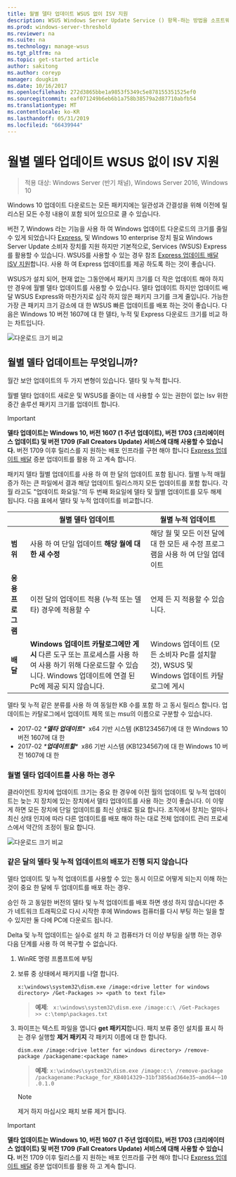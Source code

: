 ```yaml
---
title: 월별 델타 업데이트 WSUS 없이 ISV 지원
description: WSUS Windows Server Update Service () 항목-하는 방법을 소프트웨어 공급 업체 (ISV) 일시적으로 사용할 수 월간 델타 업데이트 WSUS Express 업데이트 배달 하는 대신 패키지 크기를 줄이기 위해
ms.prod: windows-server-threshold
ms.reviewer: na
ms.suite: na
ms.technology: manage-wsus
ms.tgt_pltfrm: na
ms.topic: get-started article
author: sakitong
ms.author: coreyp
manager: dougkim
ms.date: 10/16/2017
ms.openlocfilehash: 272d3865bbe1a9853f5349c5e878155351525ef0
ms.sourcegitcommit: eaf071249b6eb6b1a758b38579a2d87710abfb54
ms.translationtype: MT
ms.contentlocale: ko-KR
ms.lasthandoff: 05/31/2019
ms.locfileid: "66439944"
---
```

# <a name="monthly-delta-update-isv-support-without-wsus"></a>월별 델타 업데이트 WSUS 없이 ISV 지원

>적용 대상: Windows Server (반기 채널), Windows Server 2016, Windows 10

Windows 10 업데이트 다운로드는 모든 패키지에는 일관성과 간결성을 위해 이전에 릴리스된 모든 수정 내용이 포함 되어 있으므로 클 수 있습니다.  

버전 7, Windows 라는 기능을 사용 하 여 Windows 업데이트 다운로드의 크기를 줄일 수 있게 되었습니다 [Express](https://technet.microsoft.com/library/cc708456(v=ws.10).aspx#Anchor_2), 및 Windows 10 enterprise 장치 필요 Windows Server Update 소비자 장치를 지원 하지만 기본적으로, Services (WSUS) Express를 활용할 수 있습니다. WSUS를 사용할 수 있는 경우 참조 [Express 업데이트 배달 ISV 지원](express-update-delivery-ISV-support.md)합니다. 사용 하 여 Express 업데이트를 제공 하도록 하는 것이 좋습니다. 

WSUS가 설치 되어, 현재 없는 그동안에서 패키지 크기를 더 작은 업데이트 해야 하지만 경우에 월별 델타 업데이트를 사용할 수 있습니다. 델타 업데이트 하지만 업데이트 배달 WSUS Express와 마찬가지로 심각 하지 않은 패키지 크기를 크게 줄입니다. 가능한 가장 큰 패키지 크기 감소에 대 한 WSUS 빠른 업데이트를 배포 하는 것이 좋습니다. 다음은 Windows 10 버전 1607에 대 한 델타, 누적 및 Express 다운로드 크기를 비교 하는 차트입니다.

![다운로드 크기 비교](../../media/express-update-delivery-isv-support/delta-1.png)

## <a name="what-is-monthly-delta-update"></a>월별 델타 업데이트는 무엇입니까?

월간 보안 업데이트의 두 가지 변형이 있습니다. 델타 및 누적 합니다.

월별 델타 업데이트 새로운 및 WSUS를 줄이는 데 사용할 수 있는 권한이 없는 Isv 위한 중간 솔루션 패키지 크기를 업데이트 합니다.

>[!IMPORTANT]
>**델타 업데이트는 Windows 10, 버전 1607 (1 주년 업데이트), 버전 1703 (크리에이터 스 업데이트) 및 버전 1709 (Fall Creators Update) 서비스에 대해 사용할 수 있습니다.** 버전 1709 이후 릴리스를 지 원하는 배포 인프라를 구현 해야 합니다 [Express 업데이트 배달](express-update-delivery-ISV-support.md) 증분 업데이트를 활용 하 고 계속 합니다.

패키지 델타 월별 업데이트를 사용 하 여 한 달의 업데이트 포함 됩니다. 월별 누적 매월 증가 하는 큰 파일에서 결과 해당 업데이트 릴리스까지 모든 업데이트를 포함 합니다. 각 월 라고도 "업데이트 화요일."의 두 번째 화요일에 델타 및 월별 업데이트를 모두 해제 됩니다. 다음 표에서 델타 및 누적 업데이트를 비교합니다.

|                    | 월별 **델타** 업데이트                                                                                                                                                                                                       | 월별 **누적** 업데이트                                                                                                                                                                                             |
|--------------------|--------------------------------------------------------------------------------------------------------------------------------------------------------------------------------------------------------------------------------|---------------------------------------------------------------------------------------------------------------------------------------------------------------------------------------------------------------------------|
| **범위**          | 사용 하 여 단일 업데이트 **해당 월에 대 한 새 수정**                                                                                                                                                                           | 해당 월 및 모든 이전 달에 대 한 모든 새 수정 프로그램을 사용 하 여 단일 업데이트                                                                                                                                                   |
| **응용 프로그램**    | 이전 달의 업데이트 적용 (누적 또는 델타) 경우에 적용할 수                                                                                                                                           | 언제 든 지 적용할 수 있습니다.                                                                                                                                                                                                |
| **배달**       | **Windows 업데이트 카탈로그에만 게시** 다른 도구 또는 프로세스를 사용 하 여 사용 하기 위해 다운로드할 수 있습니다. Windows 업데이트에 연결 된 Pc에 제공 되지 않습니다.                                                         | Windows 업데이트 (모든 소비자 Pc를 설치할 것), WSUS 및 Windows 업데이트 카탈로그에 게시                                                                                                                |

델타 및 누적 같은 분류를 사용 하 여 동일한 KB 수를 포함 하 고 동시 릴리스 합니다. 업데이트는 카탈로그에서 업데이트 제목 또는 msu의 이름으로 구분할 수 있습니다.

- 2017-02 *\***델타 업데이트**\**  x64 기반 시스템 (KB1234567)에 대 한 Windows 10 버전 1607에 대 한
- 2017-02 *\***업데이트할**\**  x86 기반 시스템 (KB1234567)에 대 한 Windows 10 버전 1607에 대 한                                                                                                                                                                                                                                                                                                                                                                                                                                                                                                                                                                                                                                                                                                                                                                                                                                                                                      

### <a name="when-to-use-monthly-delta-update"></a>월별 델타 업데이트를 사용 하는 경우

클라이언트 장치에 업데이트 크기는 중요 한 경우에 이전 월의 업데이트 및 누적 업데이트는 늦는 지 장치에 있는 장치에서 델타 업데이트를 사용 하는 것이 좋습니다. 이 이렇게 하면 모든 장치에 단일 업데이트를 최신 상태로 필요 합니다. 조직에서 장치는 얼마나 최신 상태 인지에 따라 다른 업데이트를 배포 해야 하는 대로 전체 업데이트 관리 프로세스에서 약간의 조정이 필요 합니다.

![다운로드 크기 비교](../../media/express-update-delivery-isv-support/delta-2.png)

### <a name="prevent-deployment-of-delta-and-cumulative-updates-in-the-same-month"></a>같은 달의 델타 및 누적 업데이트의 배포가 진행 되지 않습니다

델타 업데이트 및 누적 업데이트를 사용할 수 있는 동시 이므로 어떻게 되는지 이해 하는 것이 중요 한 달에 두 업데이트를 배포 하는 경우.

승인 하 고 동일한 버전의 델타 및 누적 업데이트를 배포 하면 생성 하지 않습니다만 추가 네트워크 트래픽으로 다시 시작한 후에 Windows 컴퓨터를 다시 부팅 하는 일을 할 수 있지만 둘 다에 PC에 다운로드 됩니다.

Delta 및 누적 업데이트는 실수로 설치 하 고 컴퓨터가 더 이상 부팅을 실행 하는 경우 다음 단계를 사용 하 여 복구할 수 없습니다.

1. WinRE 명령 프롬프트에 부팅
2. 보류 중 상태에서 패키지를 나열 합니다.

    `x:\windows\system32\dism.exe /image:<drive letter for windows directory> /Get-Packages >> <path to text file>`
 
    > **예제**: ` x:\windows\system32\dism.exe /image:c:\ /Get-Packages >> c:\temp\packages.txt`
 
3. 파이프는 텍스트 파일을 엽니다 **get 패키지**합니다. 패치 보류 중인 설치를 표시 하는 경우 실행할 **제거 패키지** 각 패키지 이름에 대 한 합니다.
 
   `dism.exe /image:<drive letter for windows directory> /remove-package /packagename:<package name>`
 
    > **예제**: `x:\windows\system32\dism.exe /image:c:\ /remove-package /packagename:Package_for_KB4014329~31bf3856ad364e35~amd64~~10.0.1.0`
 
    >[!NOTE]
    >제거 하지 마십시오 패치 보류 제거 합니다.

>[!IMPORTANT]
>**델타 업데이트는 Windows 10, 버전 1607 (1 주년 업데이트), 버전 1703 (크리에이터 스 업데이트) 및 버전 1709 (Fall Creators Update) 서비스에 대해 사용할 수 있습니다.** 버전 1709 이후 릴리스를 지 원하는 배포 인프라를 구현 해야 합니다 [Express 업데이트 배달](express-update-delivery-ISV-support.md) 증분 업데이트를 활용 하 고 계속 합니다.
